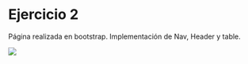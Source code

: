 # Ejercicio 2

Página realizada en bootstrap. Implementación de Nav, Header y table.

![](https://storage.googleapis.com/academia-geek-general-bucket/modulo-1/modulo_1_img_48.png)